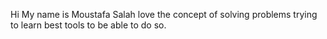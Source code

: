 Hi 
My name is Moustafa Salah
love the concept of solving problems
trying to learn best tools to be able to do so.
